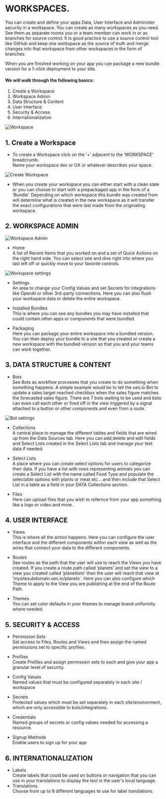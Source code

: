 # WORKSPACES.

You can create and define your apps Data, User Interface and Administer security in a workspace. You can create as many workspaces as you need. See them as separate rooms you or a team member can work in or as branches for source control. It is good practice to use a source control tool like GitHub and keep one workspace as the source of truth and merge changes into that workspace from other workspaces in the form of branches.

When you are finished working on your app you can package a new bundle version for a 1-click deployment to your site.

#### We will walk through the following basics:

1. Create a Workspace
2. Workspace Admin
3. Data Structure & Content
4. User Interface
5. Security & Access
6. Internationalization

![Workspace](./image5.png "Workspace")

## 1. Create a Workspace

-   To create a Workspace click on the ‘+’ adjacent to the ‘WORKSPACE’ breadcrumb.  
    Name your workspace dev or UX or whatever describes your space.

![Create Workspace](./image1.png "Create Workspace")

-   When you create your workspace you can either start with a clean slate or you can choose to start with a prepackaged app in the form of a ‘Bundle’. Depending on which workspace this bundle was created from will determine what is created in the new workspace as it will transfer the exact configurations that were last made from the originating workspace.

## 2. WORKSPACE ADMIN

![Workspace Admin](./image4.png "Workspace Admin")

-   Home  
    A list of Recent Items that you worked on and a set of Quick Actions on the right hand side. You can select one and dive right into where you last left off or quickly move to your favorite controls.

![Workspace settings](./image2.png "Workspace settings")

-   Settings  
    An area to change your Config Values and set Secrets for integrations like OpenAI or other 3rd-party connections.
    Here you can also flush your workspace data or delete the entire workspace.

-   Installed Bundles  
    This is where you can see any bundles you may have installed that could contain other apps or components that were bundled.
-   Packaging  
    Here you can package your entire workspace into a bundled version. You can then deploy your bundle to a site that you created or create a new workspace with the bundled version so that you and your teams can work together.

## 3. DATA STRUCTURE & CONTENT

-   Bots  
    See Bots as workflow processes that you create to do something when something happens. A simple example would be to tell the ues.io Bot to update a sales target reached checkbox when the sales figure matches the forecasted sales figure.
    There are 7 bots waiting to be used and bots can even call each other or fired off in the view triggered by a signal attached to a button or other components and even from a route.

![Bot settings](./image3.png "Bot settings")

-   Collections  
    A central place to manage the different tables and fields that are wired up from the Data Sources tab. Here you can add,delete and edit fields and Select Lists created in the Select Lists tab and manage your test data if needed.

-   Select Lists  
    A place where you can create select options for users to categorize their data. If you have a list with rows representing animals you can create a Select List with the name called Food Type and populate the selectable options with plants or meat etc… and then include that Select List in a table as a field in your DATA Collections section.
-   Files  
    Here can upload files that you wish to refernce from your app something like a logo or video and more.

## 4. USER INTERFACE

-   Views  
    This is where all the action happens. Here you can configure the user interface and the different components within each view as well as the wires that connect your data to the different components.

-   Routes  
    See routes as the path that the user will use to reach the Views you have created. If you create a route path called ‘planets’ and set the view to a view you created called ‘planetlists’ then the user will reach that view at ‘mysitesubdomain.ues.io/planets`. Here you can also configure which Theme to apply to the View you are publishing at the end of the Route Path.

-   Themes  
    You can set color defaults in your themes to manage brand uniformity where needed.

## 5. SECURITY & ACCESS

-   Permission Sets  
    Set access to Files, Routes and Views and then assign the named permissions set to specific profiles.

-   Profiles  
    Create Profiles and assign permission sets to each and give your app a granular level of security.

-   Config Values  
    Named values that must be configured separately in each site / workspace

-   Secrets  
    Protected values which must be set separately in each site/environment, which are only accessible to bots/integrations.

-   Credentials  
    Named groups of secrets or config values needed for accessing a resource.

-   Signup Methods  
    Enable users to sign up for your app

## 6. INTERNATIONALIZATION

-   Labels  
    Create labels that could be used on buttons or navigation that you can use in your translations to display the text in the user's local language.
-   Translations  
    Choose from up to 8 different languages to use for label translations.
